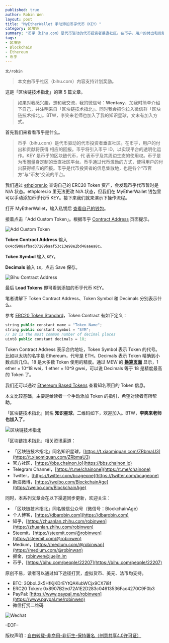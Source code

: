 ```yaml
---
published: true
author: Robin Wen
layout: post
title: "MyEtherWallet 手动添加币乎代币（KEY）"
category: 区块链
summary: "币乎（bihu.com）是代币驱动的代币投资者垂直社区。在币乎，用户的付出和贡献将获得 相应的回报。币乎将引入币乎 ID，以实现平台的透明化运作。KEY 是币乎的区块链代币，代 表币乎及其周边生态的使用权。币乎是为币圈量身定制的垂直社区平台。币乎通过代币激励的方式，使得用户的付出获得相应的回报。币乎是代币投资者的信息集散地，也是各个“币官方”与“币友”交流的平台。本文比较基础，主要是给读者一个手动添加 Token 的指引，希望对读者有所帮助。"
tags:
- 区块链
- Blockchain
- Ethereum
- 币乎
---
```


`文/robin`

> 本文由币乎社区（bihu.com）内容支持计划奖励。

这是「区块链技术指北」的第 5 篇文章。

> 如果对我感兴趣，想和我交流，我的微信号：**Wentasy**，加我时简单介绍下自己，并注明来自「区块链技术指北」。同时我会把你拉入微信群「区块链技术指北」。BTW，李笑来老师也加入了我的知识星球，文末有加入方式。

首先我们来看看币乎是什么。

> 币乎（bihu.com）是代币驱动的代币投资者垂直社区。在币乎，用户的付出和贡献将获得 相应的回报。币乎将引入币乎 ID，以实现平台的透明化运作。KEY 是币乎的区块链代币，代 表币乎及其周边生态的使用权。币乎是为币圈量身定制的垂直社区平台。币乎通过代币激励的方式，使得用户的付出获得相应的回报。币乎是代币投资者的信息集散地，也是各个“币官方”与“币友”交流的平台。

我们通过 [ethplorer.io](https://ethplorer.io) 查询自己的 ERC20 Token 资产，会发现币乎代币暂时是 N/A 状态。ethplorer.io 里无法更改 N/A 状态，但我们在 MyEtherWallet 钱包里可以手动添加币乎代币 KEY。接下来我们就来演示下操作流程。

打开 MyEtherWallet，输入私钥后 [查看自己的钱包](https://www.myetherwallet.com/#view-wallet-info)。

接着点击「Add Custom Token」。根据币乎 [Contract Address](https://bihu.com/contractAddress.html) 页面提示。

![Add Custom Token](https://cdn.dbarobin.com/x4bX0EG.png)

**Token Contract Address** 输入 `0x4cd988afbad37289baaf53c13e98e2bd46aaea8c`。

**Token Symbol** 输入 `KEY`。

**Decimals** 输入 `18`，点击 Save 保存。

![Bihu Contract Address](https://cdn.dbarobin.com/s77ukaM.png)

最后 **Load Tokens** 即可看到添加的币乎代币 KEY。

笔者讲解下 Token Contract Address、Token Symbol 和 Decimals 分别表示什么。

参考 [ERC20 Token Standard](https://theethereum.wiki/w/index.php/ERC20_Token_Standard)，Token Contract 有如下定义：

``` java
string public constant name = "Token Name";
string public constant symbol = "SYM";
// 18 is the most common number of decimal places
uint8 public constant decimals = 18;
```

Token Contract Address 表示合约地址，Token Symbol 表示 Token 的代号。比如以太坊的名字是 Ethereum，代号是 ETH。Decimals 表示 Token 精确到小数点后几位。18 是大多数 Token 使用的精度。通过 MEW 的 **[换算页面](https://www.myetherwallet.com/helpers.html)** 显示，1 ether = 10^18 wei，1 ether = 10^9 gwei，可以说 Decimals 等于 18 是精度最高的 Token 了。

我们还可以通过 [Ethereum Based Tokens](https://theethereum.wiki/w/index.php/Ethereum_Based_Tokens) 查看知名项目的 Token 信息。

本文比较基础，主要是给读者一个手动添加 Token 的指引，希望对读者有所帮助。

「区块链技术指北」同名 **知识星球**，二维码如下，欢迎加入。BTW，**李笑来老师也加入了**。

![区块链技术指北](https://cdn.dbarobin.com/pQxlDqF.jpg)

「区块链技术指北」相关资讯渠道：

* 「区块链技术指北」同名知识星球，[https://t.xiaomiquan.com/ZRbmaU3](https://t.xiaomiquan.com/ZRbmaU3)
* 官方社区，[https://bbs.chainon.io](https://bbs.chainon.io)
* Telegram Channel，[https://t.me/chainone](https://t.me/chainone)
* Twitter，[https://twitter.com/bcageone](https://twitter.com/bcageone)
* 新浪微博，[https://weibo.com/BlockchainAge](https://weibo.com/BlockchainAge)

同时，本系列文章会在以下渠道同步更新，欢迎关注：

* 「区块链技术指北」同名微信公众号（微信号：BlockchainAge）
* 个人博客，[https://dbarobin.com](https://dbarobin.com)
* 知乎，[https://zhuanlan.zhihu.com/robinwen](https://zhuanlan.zhihu.com/robinwen)
* Steemit，[https://steemit.com/@robinwen](https://steemit.com/@robinwen)
* Medium，[https://medium.com/@robinwan](https://medium.com/@robinwan)
* 掘金，[robinwen@juejin.im](https://juejin.im/user/5673ccae60b2260ee435f89a/posts)
* 币乎，[https://bihu.com/people/22207](https://bihu.com/people/22207)

原创不易，读者可以通过如下途径打赏，虚拟货币、美元、法币均支持。

* BTC: 3QboL2k5HfKjKDrEYtQAKubWCjx9CX7i8f
* ERC20 Token: 0x8907B2ed72A1E2D283c04613536Fac4270C9F0b3
* PayPal: [https://www.paypal.me/robinwen](https://www.paypal.me/robinwen)
* 微信打赏二维码

![Wechat](https://cdn.dbarobin.com/SzoNl5b.jpg)

–EOF–

版权声明：[自由转载-非商用-非衍生-保持署名（创意共享4.0许可证）](http://creativecommons.org/licenses/by-nc-nd/4.0/deed.zh)
